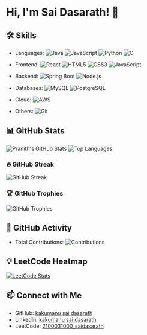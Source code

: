 # Hi, I'm Sai Dasarath! 👋

## 🛠 Skills

- Languages:
  ![Java](https://img.shields.io/badge/Java-%23ED8B00.svg?style=flat&logo=java&logoColor=white)
  ![JavaScript](https://img.shields.io/badge/JavaScript-%23323330.svg?style=flat&logo=javascript&logoColor=%23F7DF1E)
  ![Python](https://img.shields.io/badge/Python-%2314354C.svg?style=flat&logo=python&logoColor=white)
  ![C](https://img.shields.io/badge/C-%2300599C.svg?style=flat&logo=c&logoColor=white)  
- Frontend:
  ![React](https://img.shields.io/badge/React-%2320232a.svg?style=flat&logo=react&logoColor=%2361DAFB)
  ![HTML5](https://img.shields.io/badge/HTML5-%23E34F26.svg?style=flat&logo=html5&logoColor=white)
  ![CSS3](https://img.shields.io/badge/CSS3-%231572B6.svg?style=flat&logo=css3&logoColor=white)
  ![JavaScript](https://img.shields.io/badge/JavaScript-%23323330.svg?style=flat&logo=javascript&logoColor=%23F7DF1E)

- Backend:
  ![Spring Boot](https://img.shields.io/badge/Spring%20Boot-%236DB33F.svg?style=flat&logo=spring&logoColor=white)
  ![Node.js](https://img.shields.io/badge/Node.js-%2343853D.svg?style=flat&logo=node.js&logoColor=white)

- Databases:
  ![MySQL](https://img.shields.io/badge/MySQL-%2300f.svg?style=flat&logo=mysql&logoColor=white)
  ![PostgreSQL](https://img.shields.io/badge/PostgreSQL-%23336791.svg?style=flat&logo=postgresql&logoColor=white)

- Cloud:
  ![AWS](https://img.shields.io/badge/Amazon%20AWS-%23232F3E.svg?style=flat&logo=amazon-aws&logoColor=white)

- Others:
  ![Git](https://img.shields.io/badge/Git-%23F05033.svg?style=flat&logo=git&logoColor=white)


## 📊 GitHub Stats
![Pranith's GitHub Stats](https://github-readme-stats.vercel.app/api?username=saidasarath&show_icons=true&theme=radical)
![Top Languages](https://github-readme-stats.vercel.app/api/top-langs/?username=saidasarath&layout=compact&theme=radical)

### 🔥 GitHub Streak
![GitHub Streak](https://streak-stats.demolab.com?user=saidasarath&theme=radical)

### 🏆 GitHub Trophies
![GitHub Trophies](https://github-profile-trophy.vercel.app/?username=saidasarath&theme=radical)

## 🚀 GitHub Activity
- Total Contributions: ![Contributions](https://komarev.com/ghpvc/?username=saidasarath&label=Contributions&color=red&style=flat-square)


## 💡 LeetCode Heatmap
[![LeetCode Stats](https://leetcard.jacoblin.cool/2100031000_saidasarath?theme=dark)](https://leetcode.com/u/2100031000_saidasarath/)

## 📫 Connect with Me
- GitHub: [kakumanu sai dasarath](https://github.com/saidasarath)
- LinkedIn: [kakumanu sai dasarath](https://www.linkedin.com/in/sai-dasarath-kakumanu-583986225)
- LeetCode: [2100031000_saidasarath](https://leetcode.com/2100031000_saidasarath/)
